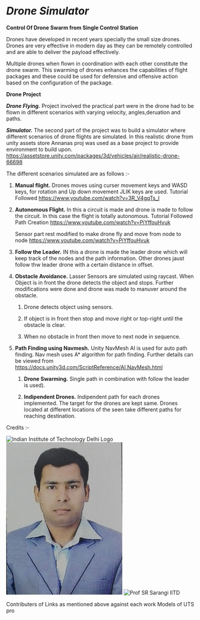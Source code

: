 # *Drone Simulator*

**Control Of Drone Swarm from Single Control Station**

Drones have developed in recent years specially the small size drones. Drones are very effective in modern day as they can be remotely controlled and are able to deliver the payload effectively. 

Multiple drones when flown in coordination with each other constitute the drone swarm. This swarming of drones enhances the capabilities of flight packages and these could be used for defensive and offensive action based on the configuration of the package. 

**Drone Project** 

***Drone Flying.*** Project involved the practical part were in the drone had to be flown  in different scenarios with varying velocity, angles,deruation and paths.

***Simulator.*** The second part of the project was to build a simulator where different scenarios of drone flights are simulated. In this realistic drone from unity assets store Annanas proj was used as a base project to provide environment to build upon.
https://assetstore.unity.com/packages/3d/vehicles/air/realistic-drone-66698


The different scenarios simulated are as follows :- 
1. **Manual flight.** Drones moves using curser movement keys and WASD keys, for rotation and Up down movement JLIK keys are used.
Tutorial Followed https://www.youtube.com/watch?v=3R_V4gqTs_I

2. **Autonomous Flight.** In this a circuit is made and drone is made to follow the circuit. In this case the flight is totally autonomous.
	Tutorial Followed 
	Path Creation 
	https://www.youtube.com/watch?v=PiYffouHvuk  

	Sensor part rest modified to make drone fly and move from node to node
	https://www.youtube.com/watch?v=PiYffouHvuk


3.	**Follow the Leader.** IN this a drone is made the leader drone which will keep track of the nodes and the path information. Other drones jaust follow thw leader drone with a certain distance in offset.

4. **Obstacle Avoidance.** Lasser Sensors are simulated using raycast. When Object is in front the drone detects the object and stops. Further modifications were done and drone was made to manuver around the obstacle. 
	
	1.	 Drone detects object using sensors.  

	2.	 If object is in front then stop and move right or top-right until the obstacle is clear.

	3.	 When  no obstacle in front then move to next node in sequence.

5.	**Path Finding using Navmesh.** Unity NavMesh AI is used for auto path finding. Nav mesh uses A* algorithm for path finding. Further details can be viewed from 
https://docs.unity3d.com/ScriptReference/AI.NavMesh.html

	1.	**Drone Swarming.** Single path in combination with follow the leader is used).

	2. 	**Indipendent Drones.** Indipendent path for each drones implemented. The target for the drones are kept same. Drones located at different locations of the seen take different paths for reaching destination.


Credits :-

![Indian Institute of Technology Delhi Logo](https://github.com/srsarangi/drone_sim/blob/main/Simulator/Assets/iitdLogo.jpg=50x50)
![Kishore Yadav Student M Tech CSE IITD](https://github.com/srsarangi/drone_sim/blob/main/Simulator/Assets/Kishore%20Yadav.jpg)
![Prof SR Sarangi IITD](https://github.com/srsarangi/drone_sim/blob/main/Simulator/Assets/ProfSarangi.jpg=100x100)

Contributers of Links as mentioned above against each work 
Models of UTS pro
